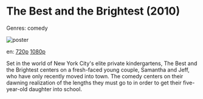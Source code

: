 # The Best and the Brightest (2010)

Genres: comedy

![poster](http://image.tmdb.org/t/p/w500/yUzaFCgNQBcguxVGPAc6GH8fvFH.jpg)

en:
  [720p](magnet:?xt=urn:btih:08412f6f14e14aad0bc1e6818f0f5a3680ca4bdd&dn=The+Best+and+the+Brightest+%282010%29+720p+BrRip+x264+-+YIFY&tr=udp%3A%2F%2Ftracker.openbittorrent.com%3A80%2Fannounce&tr=udp%3A%2F%2Fglotorrents.pw%3A6969%2Fannounce&tr=udp%3A%2F%2Ftracker.openbittorrent.com%3A80%2Fannounce&tr=udp%3A%2F%2Ftracker.opentrackr.org%3A1337%2Fannounce&tr=udp%3A%2F%2Fzer0day.to%3A1337%2Fannounce&tr=udp%3A%2F%2Ftracker.coppersurfer.tk%3A6969%2Fannounce)
  [1080p](magnet:?xt=urn:btih:3EFDE66DCE32FC608780BB2E50CF97689268017F&tr=udp://glotorrents.pw:6969/announce&tr=udp://tracker.opentrackr.org:1337/announce&tr=udp://torrent.gresille.org:80/announce&tr=udp://tracker.openbittorrent.com:80&tr=udp://tracker.coppersurfer.tk:6969&tr=udp://tracker.leechers-paradise.org:6969&tr=udp://p4p.arenabg.ch:1337&tr=udp://tracker.internetwarriors.net:1337)
  


Set in the world of New York City's elite private kindergartens, The Best and the Brightest centers on a fresh-faced young couple, Samantha and Jeff, who have only recently moved into town. The comedy centers on their dawning realization of the lengths they must go to in order to get their five-year-old daughter into school.